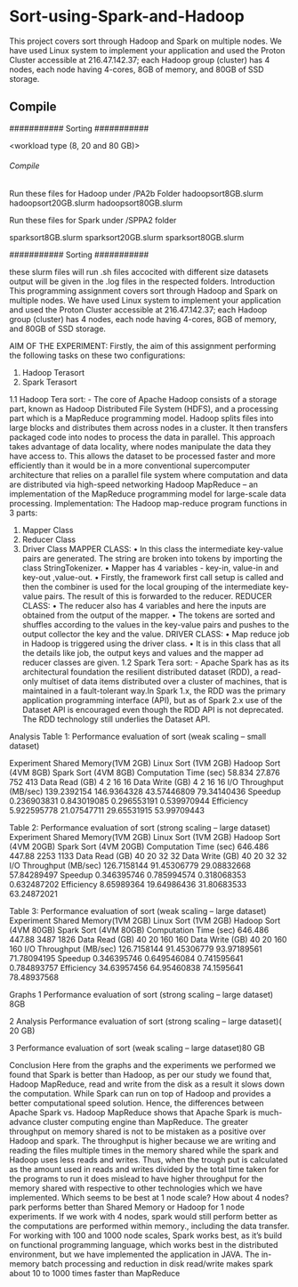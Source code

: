 # Sort-using-Spark-and-Hadoop
This project covers sort through Hadoop and Spark on multiple nodes. We have used Linux system to implement your application and used the Proton Cluster accessible at 216.47.142.37; each Hadoop group (cluster) has 4 nodes, each node having 4-cores, 8GB of memory, and 80GB of SSD storage.
## Compile



########### Sorting ###########

<workload type (8, 20 and 80 GB)>

###### Compile #####

Run these files for Hadoop under /PA2b Folder
hadoopsort8GB.slurm
hadoopsort20GB.slurm
hadoopsort80GB.slurm

Run these files for Spark under /SPPA2 folder

sparksort8GB.slurm
sparksort20GB.slurm
sparksort80GB.slurm


########### Sorting ###########

these slurm files will run .sh files accocited with different size datasets
output will be given in the .log files in the respected folders.
Introduction
This programming assignment covers sort through Hadoop and Spark on multiple nodes. We have used Linux system to implement your application and used the Proton Cluster accessible at 216.47.142.37; each Hadoop group (cluster) has 4 nodes, each node having 4-cores, 8GB of memory, and 80GB of SSD storage.

AIM OF THE EXPERIMENT:
Firstly, the aim of this assignment performing the following tasks on these two configurations:
1. Hadoop Terasort
2. Spark Terasort

1.1 Hadoop Tera sort: - 
The core of Apache Hadoop consists of a storage part, known as Hadoop Distributed File System (HDFS), and a processing part which is a MapReduce programming model. Hadoop splits files into large blocks and distributes them across nodes in a cluster. It then transfers packaged code into nodes to process the data in parallel. This approach takes advantage of data locality, where nodes manipulate the data they have access to. This allows the dataset to be processed faster and more efficiently than it would be in a more conventional supercomputer architecture that relies on a parallel file system where computation and data are distributed via high-speed networking
Hadoop MapReduce – an implementation of the MapReduce programming model for large-scale data processing.
Implementation:
The Hadoop map-reduce program functions in 3 parts:
1. Mapper Class
2. Reducer Class
3. Driver Class
MAPPER CLASS:
• In this class the intermediate key-value pairs are generated. The string are broken into tokens by importing the class StringTokenizer.
• Mapper has 4 variables - key-in, value-in and key-out ,value-out.
• Firstly, the framework first call setup is called and then the combiner is used for the local grouping of the intermediate key-value pairs. The result of this is forwarded to the reducer.
REDUCER CLASS:
• The reducer also has 4 variables and here the inputs are obtained from the output of the mapper.
• The tokens are sorted and shuffles according to the values in the key-value pairs and pushes to the output collector the key and the value.
DRIVER CLASS:
• Map reduce job in Hadoop is triggered using the driver class.
• It is in this class that all the details like job, the output keys and values and the mapper ad reducer classes are given.
1.2 Spark Tera sort: -
Apache Spark has as its architectural foundation the resilient distributed dataset (RDD), a read-only multiset of data items distributed over a cluster of machines, that is maintained in a fault-tolerant way.In Spark 1.x, the RDD was the primary application programming interface (API), but as of Spark 2.x use of the Dataset API is encouraged even though the RDD API is not deprecated. The RDD technology still underlies the Dataset API.


Analysis
Table 1: Performance evaluation of sort (weak scaling – small dataset) 

Experiment	Shared Memory(1VM 2GB)  	Linux Sort (1VM 2GB) 	Hadoop Sort (4VM 8GB)	Spark Sort (4VM 8GB)
Computation Time (sec)  	58.834	27.876	752	413
Data Read (GB)  	4	2	16	16
Data Write (GB) 	4	2	16	16
I/O Throughput (MB/sec)  	139.2392154	146.9364328	43.57446809	79.34140436
Speedup 	0.236903831	0.843019085	0.296553191	0.539970944
Efficiency 	5.922595778	21.07547711	29.65531915	53.99709443



Table 2: Performance evaluation of sort (strong scaling – large dataset) 
Experiment	Shared Memory(1VM 2GB)  	Linux Sort (1VM 2GB) 	Hadoop Sort (4VM 20GB)	Spark Sort (4VM 20GB)
Computation Time (sec)  	646.486	447.88	2253	1133
Data Read (GB)  	40	20	32	32
Data Write (GB) 	40	20	32	32
I/O Throughput (MB/sec)  	126.7158144	91.45306779	29.08832668	57.84289497
Speedup 	0.346395746	0.785994574	0.318068353	0.632487202
Efficiency 	8.65989364	19.64986436	31.80683533	63.24872021

Table 3: Performance evaluation of sort (weak scaling – large dataset) 
Experiment	Shared Memory(1VM 2GB)  	Linux Sort (1VM 2GB) 	Hadoop Sort (4VM 80GB)	Spark Sort (4VM 80GB)
Computation Time (sec)  	646.486	447.88	3487	1826
Data Read (GB)  	40	20	160	160
Data Write (GB) 	40	20	160	160
I/O Throughput (MB/sec)  	126.7158144	91.45306779	93.97189561	71.78094195
Speedup 	0.346395746	0.649546084	0.741595641	0.784893757
Efficiency 	34.63957456	64.95460838	74.1595641	78.48937568

Graphs
1 Performance evaluation of sort (strong scaling – large dataset) 8GB
 

 

 
 



2 Analysis Performance evaluation of sort (strong scaling – large dataset)( 20 GB)

 
 


 
 











3 Performance evaluation of sort (weak scaling – large dataset)80 GB


 
 
 
 

Conclusion
Here from the graphs and the experiments we performed we found that Spark is better than Hadoop, as per our study we found that, Hadoop MapReduce, read and write from the disk as a result it slows down the computation. While Spark can run on top of Hadoop and provides a better computational speed solution. Hence, the differences between Apache Spark vs. Hadoop MapReduce shows that Apache Spark is much-advance cluster computing engine than MapReduce. The greater throughput on memory shared is not to be mistaken as a positive over Hadoop and spark. The throughput is higher because we are writing and reading the files multiple times in the memory shared while the spark and Hadoop uses less reads and writes. Thus, when the trough put is calculated as the amount used in reads and writes divided by the total time taken for the programs to run it does mislead to have higher throughput for the memory shared with respective to other technologies which we have implemented.
Which seems to be best at 1 node scale? How about 4 nodes? 
park performs better than Shared Memory or Hadoop for 1 node experiments. If we work with 4 nodes, spark would still perform better as the computations are performed within memory., including the data transfer. For working with 100 and 1000 node scales, Spark works best, as it’s build on functional programming language, which works best in the distributed environment, but we have implemented the application in JAVA. The in-memory batch processing and reduction in disk read/write makes spark about 10 to 1000 times faster than MapReduce
